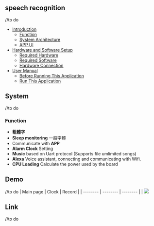 ## speech recognition
//to do 
* [Introduction](#introduction)
	* [Function](#function)
	* [System Architecture](#system-architecture)
	* [APP UI](#app-ui)
* [Hardware and Software Setup](#hardware-and-software-setup)
	* [Required Hardware](#required-hardware)
	* [Required Software](#required-software)
	* [Hardware Connection](#hardware-connection)
* [User Manual](#user-manual)
	* [Before Running This Application](#before-running-this-application)
	* [Run This Application](#run-this-application)

## System
//to do
### Function

- **粗體字**
- **Sleep monitoring** 一般字體
- Communicate with **APP**
- **Alarm Clock** Setting 
- **Music** based on Uart protocol (Supports file umlimited songs)
- **Alexa** Voice assistant, connecting and communicating with Wifi.
- **CPU Loading** Calculate the power used by the board
## Demo
//to do 
| Main page | Clock | Record |
| -------- | -------- | -------- |
| ![](https://imgur.com/Mj4jp2h)    
## Link
//to do 
